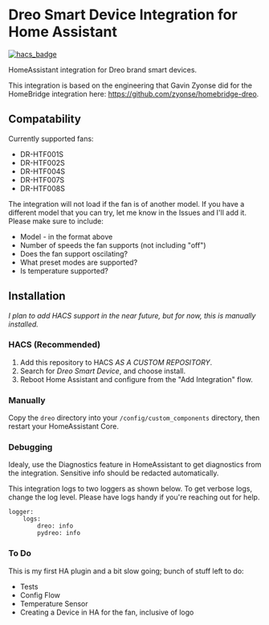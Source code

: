 # Dreo Smart Device Integration for Home Assistant
[![hacs_badge](https://img.shields.io/badge/HACS-Custom-41BDF5.svg?style=for-the-badge)](https://github.com/hacs/integration)

HomeAssistant integration for Dreo brand smart devices. 

This integration is based on the engineering that Gavin Zyonse did for the HomeBridge integration here: https://github.com/zyonse/homebridge-dreo.

## Compatability
Currently supported fans:

- DR-HTF001S
- DR-HTF002S
- DR-HTF004S
- DR-HTF007S
- DR-HTF008S

The integration will not load if the fan is of another model. If you have a different model that you can try, let me know in the Issues and I'll add it. Please make sure to include:
* Model - in the format above
* Number of speeds the fan supports (not including "off")
* Does the fan support oscilating?
* What preset modes are supported?
* Is temperature supported?

## Installation
_I plan to add HACS support in the near future, but for now, this is manually installed._

### HACS (Recommended)

1. Add this repository to HACS *AS A CUSTOM REPOSITORY*.
1. Search for *Dreo Smart Device*, and choose install. 
1. Reboot Home Assistant and configure from the "Add Integration" flow.

### Manually
Copy the `dreo` directory into your `/config/custom_components` directory, then restart your HomeAssistant Core.

### Debugging
Idealy, use the Diagnostics feature in HomeAssistant to get diagnostics from the integration. Sensitive info should be redacted automatically.

This integration logs to two loggers as shown below. To get verbose logs, change the log level.  Please have logs handy if you're reaching out for help.

```
logger:
    logs:
        dreo: info
        pydreo: info
```

### To Do
This is my first HA plugin and a bit slow going; bunch of stuff left to do:
* Tests
* Config Flow
* Temperature Sensor
* Creating a Device in HA for the fan, inclusive of logo
